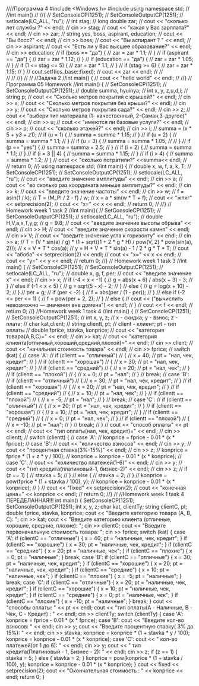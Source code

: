 ////Программа 4
#include <Windows.h>
#include <iostream>
using namespace std;
//
//int main()
//
//{
//	SetConsoleCP(1251);
//	SetConsoleOutputCP(1251);
//	setlocale(LC_ALL, "ru");
//	int stag;
//	long double zar;
//	cout << "сколько лет службы ?" << endl;
//	cin >> stag;
//	cout << "какая у Вас зарплата?" << endl;
//	cin >> zar;
//	string yes, boss, aspirant, education;
//	cout << "Вы босс?" << endl;
//	cin >> boss;
//	cout << "Вы аспирант ? " << endl;
//	cin >> aspirant;
//	cout << "Есть ли у Вас высшее образование?" << endl;
//	cin >> education;
//	if (boss == "да") {
//		zar = zar * 1.1;
//	}
//	if (aspirant == "да") {
//		zar = zar * 1.12;
//	}
//	if (education == "да") {
//		zar = zar * 1.05;
//	}
//	if (1 <= stag <= 5) {
//		zar = zar * 1.1;
//	}
//	if (stag >= 6) {
//		zar = zar * 1.15;
//	}
//	cout.setf(ios_base::fixed);
//	cout << zar << endl;
//
//		
//
//
//}
//
// //Задача 2
//int main() {
//	cout << "hello world" << endl;
//
//}
// Программа 05 Homework
//int main() {
//  SetConsoleCP(1251);
//  SetConsoleOutputCP(1251);
//  double summa, hyuinya;
//  int x, y, z,u,d,i;
//  string p;
//  cout << "Сколько метров покрытия с крышей?" << endl;
//  cin >> x;
//  cout << "Сколько метров покрытия без крыши?" << endl;
//  cin >> y;
//  cout <<  "Сколько метров покрытия сада?" << endl;
//  cin >> z;
//  cout << "выбери тип материала (1- качественный, 2-Саман,3-другое)" << endl;
//  cin >> u;
//  cout << "имеются ли базовые услуги?" << endl;
//  cin >> p;
//  cout << "сколько этажей?" << endl;
//  cin >> i;
//  summa = (x * 5 + y*3 + z*1);
//  if (u = 1) {
//    summa = summa * 1.15;
//  }
//  if (u = 2) {
//    summa = summa * 1.1;
//  }
//  if (u = 3) {
//    summa = summa * 1.05;
//
//  }
//  if (p == "yes") {
//    summa = summa + 2.5;
//  }
//  if (i = 2) {
//    summa = summa * 1.1;
//  }
//  if (i = 3 || 4) {
//    summa = summa * 1.15;
//  }
//  if (i > 4) {
//    summa = summa * 1.2;
//  }
//  cout << "сколько потратили?" <<summa<< endl;
//  
//  return 0;
//}
using namespace std;
//int main() {
//	double x, w, f, a, k, T;
//	SetConsoleCP(1251);
//	SetConsoleOutputCP(1251);
//	setlocale(LC_ALL, "ru");
//	cout << "введите значение амплитуды" << endl;
//	cin >> a;
//	cout << "во сколько раз координата меньше амплитуды?" << endl;
//	cin >> k;
//	cout << "введите значение частоты" << endl;
//	cin >> w;
//	f = asin(1 / k);
//	T = (M_PI / 2 - f) / w;
//	x = a * sin(w * T + f);
//	cout << "жпхг" << setprecision(2);
//	cout << "x=" << x << endl;
//	return 0;
//
//}
// Homework week 1 task 2
//int main(){
//	SetConsoleCP(1251);
//	SetConsoleOutputCP(1251);
//	setlocale(LC_ALL, "ru");
//	double H,V,a,x,T,y,g;
//	g = 9.8;
//	cout << "введите значение высоты обрыва" << endl;
//	cin >> H;
//	cout << "введите значение скорости камня" << endl;
//	cin >> V;
//	cout << "введите значение угла к горизонту" << endl;
//	cin >> a;
//	T = (V * sin(a) / g) * (1 + sqrt((1 + 2 * g * H) / pow(V, 2) * pow(sin(a), 2)));
//	x = V * T * cos(a);
//	y = H + V * T * sin(a) - 1 / 2 * g * T * T;
//	cout << "абоба" << setprecision(2) << endl;
//	cout << "x=" << x << endl;
//	cout <<	"y=" << y << endl;
//	return 0;
//}
// Homework week 1 task 3
//int main() {
//	SetConsoleCP(1251);
//	SetConsoleOutputCP(1251);
//	setlocale(LC_ALL, "ru");
//	double x, g, f, per;
//	cout << "введите значение x" << endl;
//	cin >> x;
//	if (-4 < x < -1) {
//		g = abs(x + 6) / abs(x + 3) - 3;
//	}
//	else if (-1 < x < 5) {
//		g = sqrt(5 - x) - 2;
//	}
//	else {
//		g = log(x + 10) - 2;
//	}
//	per = g;
//	if (per < -2) {
//		f = abs(per / (1 - per));
//	}
//	else if (-2 <= per <= 1) {
//		f = pow(per + 2, 2);
//	}
//	else {
//		cout << ("вычислить невозможно — значения вне домена") << endl;
//	}
//	cout << f << endl;
//	return 0;
//}
//Homework week 1 task 4
//int main() {
//	SetConsoleCP(1251);
//	SetConsoleOutputCP(1251);
//	int x, y, z; // x - скидка; y - взнос; z - плата;
//	char kat,client;
//	string clientt, pt; // client - клиент; pt - тип оплаты
//	double fprice, stavka, konprice;
//	cout << "категория товара(A,B,C)=" << endl; 
//	cin >> kat;
//	cout << "категория клиента(отличный,хороший,средний,плохой)=" << endl;
//	cin >> client;
//	cout << "начальная стоимость товара" << endl;
//	cin >> fprice;
//	switch (kat) {
//	case 'A':
//		if (clientt == "отличный")
//		{
//			x = 40;
//			pt = "нал, чек, кредит";
//		}
//		if (clientt == "хорошая")
//		{
//			x = 30;
//			pt = "нал, чек, кредит";
//		}
//		if (clientt == "средний")
//		{
//			x = 20;
//			pt = "нал, чек";
//		}
//		if (clientt == "плохой")
//		{
//			x = 0;
//			pt = "нал";
//		}
//		break;
//	case 'B':
//		if (clientt == "отличный")
//		{
//			x = 30;
//			pt = "нал, чек, кредит";
//		}
//		if (clientt == "хорошая")
//		{
//			x = 20;
//			pt = "нал, чек, кредит";
//		}
//		if (clientt == "средний")
//		{
//			x = 10;
//			pt = "нал, чек";
//		}
//		if (clientt == "плохой")
//		{
//			x = -5;
//			pt = "нал";
//		}
//		break;
//	case 'C':
//		if (clientt == "отличный")
//		{
//			x = 20;
//			pt = "нал, чек, кредит";
//		}
//		if (clientt == "хорошая")
//		{
//			x = 10;
//			pt = "нал, чек, кредит";
//		}
//		if (clientt == "средний")
//		{
//			x = 0;
//			pt = "нал, чек";
//		}
//		if (clientt == "плохой")
//		{
//			x = -10;
//			pt = "нал";
//		}
//		break;
//	}
//	cout << "способ оплаты" << pt << endl;
//	cout << "тип оплаты(нал, чек, кредит)=" << endl;
//	cin >> clientt;
//	switch (clientt) {
//	case 'A':
//		konprice = fprice - 0.01 * (x * fprice);
//	case 'B':
//		cout << "количество взносов" << endl;
//		cin >> y;
//		cout << "процентная ставка(3%-15%)" << endl;
//		cin >> z;
//		konprice = fprice * (1 + z * y / 100);
//		konprice = konprice - 0.01 * (x * konprice);
//	case 'C':
//		cout << "количество платежей(1-6)" << endl;
//		cin >> y;
//		cout << "тип кредита(платиновый-1, бизнес-2)" << endl;
//		cin >> z;
//		if (z == 1) {
//			stavka = 5;
//		}
//		else {
//			stavka = 2;
//		}
//		konprice = pow(fprice * (1 + stavka / 100), y);
//		konprice = konprice - 0.01 * (x * konprice);
//	}
//	cout << "fixed" << setprecision(2);
//	cout << "конечная цена=" << konprice << endl;
//	return 0;
//}
// //Homework week 1 task 4 ПЕРЕДЕЛАННАЯ!!!
int main() {
    SetConsoleCP(1251);
    SetConsoleOutputCP(1251);
    int x, y, z;
    char kat, clientTy;
    string clientC, pt;
    double fprice, stavka, konprice;
    cout << "Введите категорию товара (A, B, C): ";
    cin >> kat;
    cout << "Введите категорию клиента (отличные, хорошие, средние, плохие): ";
    cin >> clientC;
    cout << "Введите первоначальную стоимость товара: ";
    cin >> fprice;
    switch (kat) {
    case 'A':
        if (clientC == "отличные")
        {
            x = 40;
            pt = "наличные, чек, кредит";
        }
        if (clientC == "хорошие")
        {
            x = 30;
            pt = "наличные, чек, кредит";
        }
        if (clientC == "средние")
        {
            x = 20;
            pt = "наличные, чек";
        }
        if (clientC == "плохие")
        {
            x = 0;
            pt = "наличные";
        }
        break;
    case 'B':
        if (clientC == "отличные")
        {
            x = 30;
            pt = "наличные, чек, кредит";
        }
        if (clientC == "хорошие")
        {
            x = 20;
            pt = "наличные, чек, кредит";
        }
        if (clientC == "средние")
        {
            x = 10;
            pt = "наличные, чек";
        }
        if (clientC == "плохие")
        {
            x = -5;
            pt = "наличные";
        }
        break;
    case 'C':
        if (clientC == "отличные")
        {
            x = 20;
            pt = "наличные, чек, кредит";
        }
        if (clientC == "хорошие")
        {
            x = 10;
            pt = "наличные, чек, кредит";
        }
        if (clientC == "средние")
        {
            x = 0;
            pt = "наличные, чек";
        }
        if (clientC == "плохие")
        {
            x = -10;
            pt = "наличные";
        }
        break;
    }
    cout << "способы оплаты: " << pt << endl;
    cout << "тип оплаты(A - Наличные, B - Чек, C - Кредит) : " << endl;
    cin >> clientTy;
    switch (clientTy) {
    case 'A':
        konprice = fprice - 0.01 * (x * fprice);
    case 'B':
        cout << "Введите кол-во взносов: " << endl;
        cin >> y;
        cout << "Введите процентную ставку( 3% до 15%): " << endl;
        cin >> stavka;
        konprice = konprice * (1 + stavka * y / 100);
        konprice = konprice - 0.01 * (x * konprice);
    case 'C':
        cout << " кол-во платежей(от 1 до 6): " << endl;
        cin >> y;
        cout << " тип кредита(Платиновый - 1, Бизнес - 2): " << endl;
        cin >> z;
        if (z == 1) {
            stavka = 5;
        }
        else {
            stavka = 2;
        }
        konprice = pow(konprice * (1 + stavka / 100), y);
        konprice = konprice - 0.01 * (x * konprice);
    }
    cout << fixed << setprecision(2);
    cout << "Окончательная стоимость : " << konprice << endl;
    return 0;
}




	




